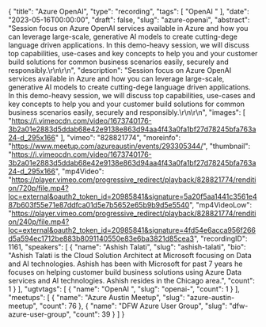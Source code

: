 {
  "title": "Azure OpenAI",
  "type": "recording",
  "tags": [
    "OpenAI "
  ],
  "date": "2023-05-16T00:00:00",
  "draft": false,
  "slug": "azure-openai",
  "abstract": "Session focus on Azure OpenAI services available in Azure and how you can leverage large-scale, generative AI models to create cutting-dege language driven applications. In this demo-heavy session, we will discuss top capabilities, use-cases and key concepts to help you and your customer build solutions for common business scenarios easily, securely and responsibly.\r\n\r\n",
  "description": "Session focus on Azure OpenAI services available in Azure and how you can leverage large-scale, generative AI models to create cutting-dege language driven applications. In this demo-heavy session, we will discuss top capabilities, use-cases and key concepts to help you and your customer build solutions for common business scenarios easily, securely and responsibly.\r\n\r\n",
  "images": [
    "https://i.vimeocdn.com/video/1673740176-3b2a01e2883d5ddab68e42e9138e863d94aa4f43a0fa1bf27d78245bfa763a24-d_295x166"
  ],
  "vimeo": "828821774",
  "moreinfo": "https://www.meetup.com/azureaustin/events/293305344/",
  "thumbnail": "https://i.vimeocdn.com/video/1673740176-3b2a01e2883d5ddab68e42e9138e863d94aa4f43a0fa1bf27d78245bfa763a24-d_295x166",
  "mp4Video": "https://player.vimeo.com/progressive_redirect/playback/828821774/rendition/720p/file.mp4?loc=external&oauth2_token_id=20985841&signature=5a20f5aa1441c3561e487b603f55e71e87ddfca01d5e7b5652e65b9b9d5e5540",
  "mp4VideoLow": "https://player.vimeo.com/progressive_redirect/playback/828821774/rendition/240p/file.mp4?loc=external&oauth2_token_id=20985841&signature=4fd54e6acca956f266d5a594ec1712be883b8091140550e83e6ba3821d85cea3",
  "recordingID": 1161,
  "speakers": [
    {
      "name": "Ashish Talati",
      "slug": "ashish-talati",
      "bio": "Ashish Talati is the Cloud Solution Architect at Microsoft focusing on Data and AI technologies.   Ashish has been with Microsoft for past 7 years he focuses on helping customer build business solutions using Azure Data services and AI technologies.  Ashish resides in the Chicago area.",
      "count": 1
    }
  ],
  "ugtvtags": [
    {
      "name": "OpenAI ",
      "slug": "openai-",
      "count": 1
    }
  ],
  "meetups": [
    {
      "name": "Azure Austin Meetup",
      "slug": "azure-austin-meetup",
      "count": 76
    },
    {
      "name": "DFW Azure User Group",
      "slug": "dfw-azure-user-group",
      "count": 39
    }
  ]
}